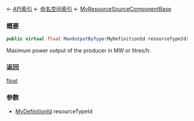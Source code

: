 ← [API索引](Api-Index) ← [命名空间索引](Namespace-Index) ← [MyResourceSourceComponentBase](VRage.Game.Components.MyResourceSourceComponentBase)

### 概要

```csharp
public virtual float MaxOutputByType(MyDefinitionId resourceTypeId)
```

Maximum power output of the producer in MW or litres/h.

### 返回

[float](https://docs.microsoft.com/en-us/dotnet/api/System.Single?view=netframework-4.6)

### 参数

* [MyDefinitionId](VRage.Game.MyDefinitionId) resourceTypeId
